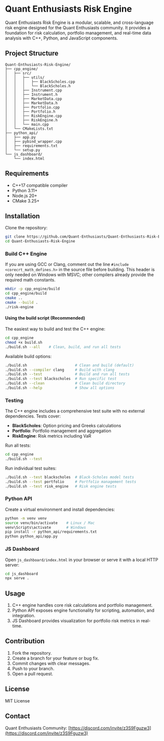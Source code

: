# Quant Enthusiasts Risk Engine

Quant Enthusiasts Risk Engine is a modular, scalable, and cross-language risk engine designed for the Quant Enthusiasts community. It provides a foundation for risk calculation, portfolio management, and real-time data analysis with C++, Python, and JavaScript components.

## Project Structure

```
Quant-Enthusiasts-Risk-Engine/
├── cpp_engine/
│   ├── src/
│   │   ├── utils/
│   │   │   ├── BlackScholes.cpp
│   │   │   └── BlackScholes.h
│   │   ├── Instrument.cpp
│   │   ├── Instrument.h
│   │   ├── MarketData.cpp
│   │   ├── MarketData.h
│   │   ├── Portfolio.cpp
│   │   ├── Portfolio.h
│   │   ├── RiskEngine.cpp
│   │   ├── RiskEngine.h
│   │   └── main.cpp
│   └── CMakeLists.txt
├── python_api/
│   ├── app.py
│   ├── pybind_wrapper.cpp
│   ├── requirements.txt
│   └── setup.py
└── js_dashboard/
    └── index.html
```

## Requirements

* C++17 compatible compiler
* Python 3.11+
* Node.js 20+
* CMake 3.25+

## Installation

Clone the repository:

```bash
git clone https://github.com/Quant-Enthusiasts/Quant-Enthusiasts-Risk-Engine.git
cd Quant-Enthusiasts-Risk-Engine
```

### Build C++ Engine

If you are using GCC or Clang, comment out the line `#include <corecrt_math_defines.h>` in the source file before building. This header is only needed on Windows with MSVC; other compilers already provide the required math constants.

```bash
mkdir -p cpp_engine/build
cd cpp_engine/build
cmake ..
cmake --build .
./risk-engine
```
#### Using the build script (Recommended)
The easiest way to build and test the C++ engine:
```bash
cd cpp_engine
chmod +x build.sh
./build.sh --all    # Clean, build, and run all tests
```

Available build options:
```bash
./build.sh                      # Clean and build (default)
./build.sh --compiler clang     # Build with clang
./build.sh --test               # Build and run all tests
./build.sh --test blackscholes  # Run specific test
./build.sh --clean              # Clean build directory
./build.sh --help               # Show all options
```

### Testing

The C++ engine includes a comprehensive test suite with no external dependencies. Tests cover:
- **BlackScholes**: Option pricing and Greeks calculations
- **Portfolio**: Portfolio management and aggregation
- **RiskEngine**: Risk metrics including VaR

Run all tests:
```bash
cd cpp_engine
./build.sh --test
```

Run individual test suites:
```bash
./build.sh --test blackscholes  # Black-Scholes model tests
./build.sh --test portfolio     # Portfolio management tests
./build.sh --test risk_engine   # Risk engine tests
```

### Python API

Create a virtual environment and install dependencies:

```bash
python -m venv venv
source venv/bin/activate    # Linux / Mac
venv\Scripts\activate       # Windows
pip install -r python_api/requirements.txt
python python_api/app.py
```

### JS Dashboard

Open `js_dashboard/index.html` in your browser or serve it with a local HTTP server:

```bash
cd js_dashboard
npx serve .
```

## Usage

1. C++ engine handles core risk calculations and portfolio management.
2. Python API exposes engine functionality for scripting, automation, and integration.
3. JS Dashboard provides visualization for portfolio risk metrics in real-time.

## Contribution

1. Fork the repository.
2. Create a branch for your feature or bug fix.
3. Commit changes with clear messages.
4. Push to your branch.
5. Open a pull request.

## License

MIT License

## Contact

Quant Enthusiasts Community: [https://discord.com/invite/z3S9Fguzw3](https://discord.com/invite/z3S9Fguzw3)
